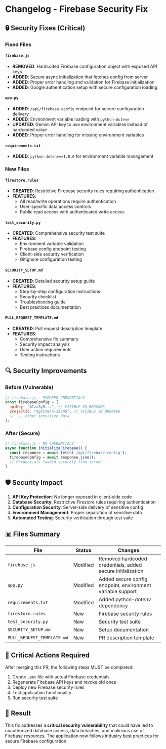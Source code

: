 # Changelog - Firebase Security Fix

## 🔒 Security Fixes (Critical)

### Fixed Files

#### `firebase.js`
- **REMOVED**: Hardcoded Firebase configuration object with exposed API keys
- **ADDED**: Secure async initialization that fetches config from server
- **ADDED**: Proper error handling and validation for Firebase initialization
- **ADDED**: Google authentication setup with secure configuration loading

#### `app.py`
- **ADDED**: `/api/firebase-config` endpoint for secure configuration delivery
- **ADDED**: Environment variable loading with `python-dotenv`
- **UPDATED**: Gemini API key to use environment variables instead of hardcoded value
- **ADDED**: Proper error handling for missing environment variables

#### `requirements.txt`
- **ADDED**: `python-dotenv==1.0.0` for environment variable management

### New Files

#### `firestore.rules`
- **CREATED**: Restrictive Firebase security rules requiring authentication
- **FEATURES**:
  - All read/write operations require authentication
  - User-specific data access controls
  - Public read access with authenticated write access

#### `test_security.py`
- **CREATED**: Comprehensive security test suite
- **FEATURES**:
  - Environment variable validation
  - Firebase config endpoint testing
  - Client-side security verification
  - Gitignore configuration testing

#### `SECURITY_SETUP.md`
- **CREATED**: Detailed security setup guide
- **FEATURES**:
  - Step-by-step configuration instructions
  - Security checklist
  - Troubleshooting guide
  - Best practices documentation

#### `PULL_REQUEST_TEMPLATE.md`
- **CREATED**: Pull request description template
- **FEATURES**:
  - Comprehensive fix summary
  - Security impact analysis
  - User action requirements
  - Testing instructions

## 🔍 Security Improvements

### Before (Vulnerable)
```javascript
// firebase.js - EXPOSED CREDENTIALS
const firebaseConfig = {
  apiKey: "AIzaSyB...", // VISIBLE IN BROWSER
  projectId: "agritech-12345", // VISIBLE IN BROWSER
  // ... other sensitive data
};
```

### After (Secure)
```javascript
// firebase.js - NO CREDENTIALS
async function initializeFirebase() {
  const response = await fetch('/api/firebase-config');
  firebaseConfig = await response.json();
  // Credentials loaded securely from server
}
```

## 🛡️ Security Impact

1. **API Key Protection**: No longer exposed in client-side code
2. **Database Security**: Restrictive Firestore rules requiring authentication
3. **Configuration Security**: Server-side delivery of sensitive config
4. **Environment Management**: Proper separation of sensitive data
5. **Automated Testing**: Security verification through test suite

## 📊 Files Summary

| File | Status | Changes |
|------|--------|---------|
| `firebase.js` | Modified | Removed hardcoded credentials, added secure initialization |
| `app.py` | Modified | Added secure config endpoint, environment variable support |
| `requirements.txt` | Modified | Added python-dotenv dependency |
| `firestore.rules` | New | Firebase security rules |
| `test_security.py` | New | Security test suite |
| `SECURITY_SETUP.md` | New | Setup documentation |
| `PULL_REQUEST_TEMPLATE.md` | New | PR description template |

## 🚨 Critical Actions Required

After merging this PR, the following steps MUST be completed:

1. Create `.env` file with actual Firebase credentials
2. Regenerate Firebase API keys and revoke old ones
3. Deploy new Firebase security rules
4. Test application functionality
5. Run security test suite

## 🎯 Result

This fix addresses a **critical security vulnerability** that could have led to unauthorized database access, data breaches, and malicious use of Firebase resources. The application now follows industry best practices for secure Firebase configuration.
